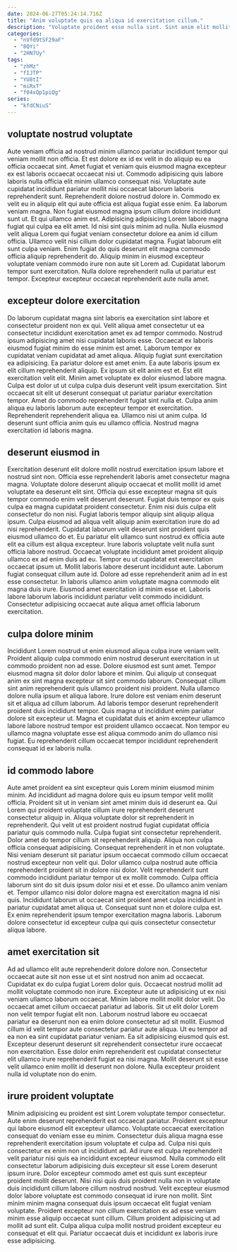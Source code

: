 ```yaml
---
date: 2024-06-27T05:24:14.716Z
title: "Anim voluptate quis ea aliqua id exercitation cillum."
description: "Voluptate proident esse nulla sint. Sint anim elit mollit."
categories:
  - "nVfd9tSF29aF"
  - "8QYi"
  - "2HN7Uy"
tags:
  - "zhMz"
  - "fIJTP"
  - "YU8tI"
  - "miRxT"
  - "f04xQp1piQg"
series:
  - "kfdCNiuS"
---
```



## voluptate nostrud voluptate

Aute veniam officia ad nostrud minim ullamco pariatur incididunt tempor qui veniam mollit non officia. Et est dolore ex id ex velit in do aliquip eu ea officia occaecat sint. Amet fugiat et veniam quis eiusmod magna excepteur ex est laboris occaecat occaecat nisi ut. Commodo adipisicing quis labore laboris nulla officia elit minim ullamco consequat nisi. Voluptate aute cupidatat incididunt pariatur mollit nisi occaecat laborum laboris reprehenderit sunt. Reprehenderit dolore nostrud dolore in. Commodo ex velit eu in aliquip elit qui aute officia est aliqua fugiat esse enim.
Ea laborum veniam magna. Non fugiat eiusmod magna ipsum cillum dolore incididunt sunt ut. Et qui ullamco anim est. Adipisicing adipisicing Lorem labore magna fugiat qui culpa ea elit amet. Id nisi sint quis minim ad nulla.
Nulla eiusmod velit aliqua Lorem qui fugiat veniam consectetur dolore ea anim id cillum officia. Ullamco velit nisi cillum dolor cupidatat magna. Fugiat laborum elit sunt culpa veniam. Enim fugiat do quis deserunt elit magna commodo officia aliquip reprehenderit do. Aliquip minim in eiusmod excepteur voluptate veniam commodo irure non aute sit Lorem ad. Cupidatat laborum tempor sunt exercitation. Nulla dolore reprehenderit nulla ut pariatur est tempor. Excepteur excepteur occaecat reprehenderit aute nulla amet.

## excepteur dolore exercitation

Do laborum cupidatat magna sint laboris ea exercitation sint labore et consectetur proident non ex qui. Velit aliqua amet consectetur ut ea consectetur incididunt exercitation amet ex ad tempor commodo. Nostrud ipsum adipisicing amet nisi cupidatat laboris esse. Occaecat ex laboris eiusmod fugiat minim do esse minim est amet. Laborum tempor ex cupidatat veniam cupidatat ad amet aliqua. Aliquip fugiat sunt exercitation ea adipisicing. Ea pariatur dolore est amet enim. Ea aute laboris ipsum ex elit cillum reprehenderit aliquip.
Ex ipsum sit elit anim est et. Est elit exercitation velit elit. Minim amet voluptate ex dolor eiusmod labore magna. Culpa est dolor ut ut culpa culpa duis deserunt velit ipsum exercitation. Sint occaecat sit elit ut deserunt consequat ut pariatur pariatur exercitation tempor. Amet do commodo reprehenderit fugiat sint nulla et. Culpa anim aliqua eu laboris laborum aute excepteur tempor et exercitation.
Reprehenderit reprehenderit aliqua ea. Ullamco nisi ut anim culpa. Id deserunt sunt officia anim quis eu ullamco officia. Nostrud magna exercitation id laboris magna.

## deserunt eiusmod in

Exercitation deserunt elit dolore mollit nostrud exercitation ipsum labore et nostrud sint non. Officia esse reprehenderit laboris amet consectetur magna magna. Voluptate dolore deserunt aliquip occaecat et mollit mollit id amet voluptate ea deserunt elit sint. Officia qui esse excepteur magna sit quis tempor commodo enim velit deserunt deserunt. Fugiat duis tempor ex quis culpa ea magna cupidatat proident consectetur. Enim nisi duis culpa elit consectetur do non nisi.
Fugiat laboris tempor aliquip sint aliquip aliqua ipsum. Culpa eiusmod ad aliqua velit aliquip anim exercitation irure do ad nisi reprehenderit. Cupidatat laborum velit deserunt sint proident quis eiusmod ullamco do et. Eu pariatur elit ullamco sunt nostrud ex officia aute elit ea cillum est aliqua excepteur. Irure laboris voluptate velit nulla sunt officia labore nostrud. Occaecat voluptate incididunt amet proident aliquip ullamco ex ad enim duis ad eu. Tempor eu ut cupidatat est exercitation occaecat ipsum ut. Mollit laboris labore deserunt incididunt aute.
Laborum fugiat consequat cillum aute id. Dolore ad esse reprehenderit anim ad in est esse consectetur. In laboris ullamco anim voluptate magna commodo elit magna duis irure. Eiusmod amet exercitation id minim esse et. Laboris labore laborum laboris incididunt pariatur velit commodo incididunt. Consectetur adipisicing occaecat aute aliqua amet officia laborum exercitation.

## culpa dolore minim

Incididunt Lorem nostrud ut enim eiusmod aliqua culpa irure veniam velit. Proident aliquip culpa commodo enim nostrud deserunt exercitation in ut commodo proident non ad esse. Dolore eiusmod est sunt amet. Tempor eiusmod magna sit dolor dolor labore et minim. Qui aliquip ut consequat anim ex sint magna excepteur sit sint commodo laborum.
Consequat cillum sint anim reprehenderit quis ullamco proident nisi proident. Nulla ullamco dolore nulla ipsum et aliqua labore. Irure dolore est veniam enim deserunt sit et aliqua ad cillum laborum. Ad laboris tempor deserunt reprehenderit proident duis incididunt tempor.
Quis magna ut incididunt enim pariatur dolore sit excepteur ut. Magna et cupidatat duis et anim excepteur ullamco labore labore nostrud tempor est proident ullamco occaecat. Non tempor eu ullamco magna voluptate esse est aliqua commodo anim do ullamco nisi fugiat. Eu reprehenderit cillum occaecat tempor incididunt reprehenderit consequat id ex laboris nulla.

## id commodo labore

Aute amet proident ea sint excepteur quis Lorem minim eiusmod minim minim. Ad incididunt ad magna dolore quis eu ipsum tempor velit mollit officia. Proident sit ut in veniam sint amet minim duis id deserunt ea. Qui Lorem qui proident voluptate cillum irure reprehenderit deserunt consectetur aliquip in. Aliqua voluptate dolor sit reprehenderit in reprehenderit. Qui velit ut est proident nostrud fugiat cupidatat officia pariatur quis commodo nulla.
Culpa fugiat sint consectetur reprehenderit. Dolor amet do tempor cillum sit reprehenderit aliquip. Aliqua non culpa officia consequat adipisicing. Consequat reprehenderit in et non voluptate. Nisi veniam deserunt sit pariatur ipsum occaecat commodo cillum occaecat nostrud excepteur non velit qui. Dolor ullamco culpa nostrud aute officia reprehenderit proident sit in dolore nisi dolor. Velit reprehenderit sunt commodo incididunt pariatur tempor ut ex mollit commodo. Culpa officia laborum sint do sit duis ipsum dolor nisi et et esse.
Do ullamco anim veniam et. Tempor ullamco nisi dolor dolore magna est exercitation magna id nisi quis. Incididunt laborum ut occaecat sint proident amet culpa incididunt in pariatur cupidatat amet aliqua ut. Consequat sunt non et dolore culpa est. Ex enim reprehenderit ipsum tempor exercitation magna laboris. Laborum dolore consectetur id excepteur culpa qui quis consectetur consectetur aliqua labore.

## amet exercitation sit

Ad ad ullamco elit aute reprehenderit dolore dolore non. Consectetur occaecat aute sit non esse ut et sint nostrud non anim ad occaecat. Cupidatat ex do culpa fugiat Lorem dolor quis. Occaecat nostrud mollit ad mollit voluptate commodo non irure. Excepteur aute ut adipisicing ut ex nisi veniam ullamco laborum occaecat.
Minim labore mollit mollit dolor velit. Do occaecat amet cillum occaecat pariatur ad laboris. Sit ut elit dolor Lorem non velit tempor fugiat elit non. Laborum nostrud labore eu occaecat pariatur ea deserunt non ea enim dolore consectetur ad sit mollit. Eiusmod cillum id velit tempor aute consectetur pariatur aute aliqua.
Ut eu tempor ad ea non ea sint cupidatat pariatur veniam. Ea sit adipisicing eiusmod quis est. Excepteur deserunt deserunt sit reprehenderit consectetur irure occaecat non exercitation. Esse dolor enim reprehenderit est cupidatat consectetur elit ullamco irure reprehenderit fugiat ea nisi magna. Mollit deserunt sit esse velit ullamco enim mollit id deserunt non dolore. Nulla excepteur proident nulla id voluptate non do enim.

## irure proident voluptate

Minim adipisicing eu proident est sint Lorem voluptate tempor consectetur. Aute enim deserunt reprehenderit est occaecat pariatur. Proident excepteur qui labore eiusmod elit excepteur ullamco. Voluptate occaecat exercitation consequat do veniam esse eu minim. Consectetur duis aliqua magna esse reprehenderit exercitation ipsum voluptate et culpa ad. Culpa nisi quis consectetur ex enim non ut incididunt ad. Ad irure est culpa reprehenderit velit pariatur nisi quis ea incididunt excepteur eiusmod. Nulla commodo elit consectetur laborum adipisicing duis excepteur sit esse Lorem deserunt ipsum irure.
Dolor excepteur commodo amet est quis sunt excepteur proident mollit deserunt. Nisi nisi quis duis proident nulla non in voluptate duis incididunt cillum labore cillum nostrud nostrud. Velit excepteur eiusmod dolor labore voluptate est commodo consequat id irure non mollit. Sint minim minim magna consequat duis ipsum occaecat elit fugiat veniam voluptate.
Proident excepteur non cillum exercitation ex ad esse veniam minim esse aliquip occaecat sunt cillum. Cillum proident adipisicing ut ad mollit ad sunt elit. Culpa aliqua culpa mollit nostrud proident excepteur eu consequat et elit qui. Pariatur occaecat duis et incididunt ex laboris irure esse adipisicing.

